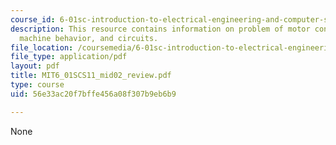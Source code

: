 ```yaml
---
course_id: 6-01sc-introduction-to-electrical-engineering-and-computer-science-i-spring-2011
description: This resource contains information on problem of motor control, state
  machine behavior, and circuits.
file_location: /coursemedia/6-01sc-introduction-to-electrical-engineering-and-computer-science-i-spring-2011/56e33ac20f7bffe456a08f307b9eb6b9_MIT6_01SCS11_mid02_review.pdf
file_type: application/pdf
layout: pdf
title: MIT6_01SCS11_mid02_review.pdf
type: course
uid: 56e33ac20f7bffe456a08f307b9eb6b9

---
```

None